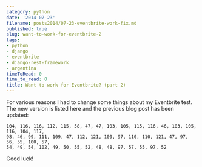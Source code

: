 ```yaml
---
category: python
date: '2014-07-23'
filename: posts2014/07-23-eventbrite-work-fix.md
published: true
slug: want-to-work-for-eventbrite-2
tags:
- python
- django
- eventbrite
- django-rest-framework
- argentina
timeToRead: 0
time_to_read: 0
title: Want to work for Eventbrite? (part 2)
---
```


For various reasons I had to change some things about my Eventbrite
test. The new version is listed here and the previous blog post has been
updated:

    104, 116, 116, 112, 115, 58, 47, 47, 103, 105, 115, 116, 46, 103, 105, 116, 104, 117,
    98, 46, 99, 111, 109, 47, 112, 121, 100, 97, 110, 110, 121, 47, 97, 56, 55, 100, 57,
    54, 49, 54, 102, 49, 50, 55, 52, 48, 48, 97, 57, 55, 97, 52

Good luck!
